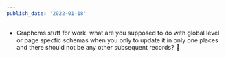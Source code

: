 ```yaml
---
publish_date: '2022-01-18'
---
```

- Graphcms stuff for work. what are you supposed to do with global level or page specfic schemas when you only to update it in only one places and there should not be any other subsequent records? 🤔
